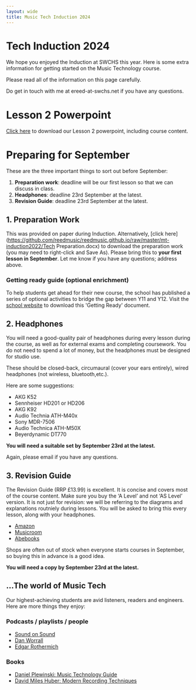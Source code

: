 ```yaml
---
layout: wide
title: Music Tech Induction 2024
---
```


# Tech Induction 2024

We hope you enjoyed the Induction at SWCHS this year. Here is some extra information for getting started on the Music Technology course.

Please read all of the information on this page carefully.

Do get in touch with me at ereed-at-swchs.net if you have any questions.

# Lesson 2 Powerpoint

[Click here](https://github.com/reedmusic/reedmusic.github.io/raw/master/mt-induction2024/Music%20Technology%20Induction.pptx) to download our Lesson 2 powerpoint, including course content.


# Preparing for September

These are the three important things to sort out before September:

1. **Preparation work**: deadline will be our first lesson so that we can discuss in class.
1. **Headphones**: deadline 23rd September at the latest.
1. **Revision Guide**: deadline 23rd September at the latest.


## 1. Preparation Work

This was provided on paper during Induction. Alternatively, [click here](https://github.com/reedmusic/reedmusic.github.io/raw/master/mt-induction2022/Tech Preparation.docx) to download the preparation work (you may need to right-click and Save As). Please bring this to **your first lesson in September**. Let me know if you have any questions; address above.

### Getting ready guide (optional enrichment)

To help students get ahead for their new course, the school has published a series of optional activities to bridge the gap between Y11 and Y12. Visit the [school website](https://www.swchs.net/page/?title=A%2DLEVEL+Music+Technology&pid=324) to download this 'Getting Ready' document.

## 2. Headphones

You will need a good-quality pair of headphones during every lesson during the course, as well as for external exams and completing coursework. You do not need to spend a lot of money, but the headphones must be designed for studio use.

These should be closed-back, circumaural (cover your ears entirely), wired headphones (not wireless, bluetooth,etc.).

Here are some suggestions:

* AKG K52
* Sennheiser HD201 or HD206
* AKG K92
* Audio Technia ATH-M40x
* Sony MDR-7506
* Audio Technica ATH-M50X
* Beyerdynamic DT770

**You will need a suitable set by September 23rd at the latest.**

Again, please email if you have any questions.

## 3. Revision Guide

The Revision Guide (RRP £13.99) is excellent. It is concise and covers most of the course content. Make sure you buy the ‘A Level’ and not ‘AS Level’ version. It is not just for revision: we will be referring to the diagrams and explanations routniely during lessons. You will be asked to bring this every lesson, along with your headphones.

* [Amazon](https://www.amazon.co.uk/Edexcel-Level-Music-Technology-Revision/dp/1785586343)
* [Musicroom](https://www.musicroom.com/edexcel-a-level-music-technology-revision-guide-rhg348)
* [Abebooks](https://www.abebooks.co.uk/servlet/BookDetailsPL?bi=31259232993)

Shops are often out of stock when everyone starts courses in September, so buying this in advance is a good idea.

**You will need a copy by September 23rd at the latest.**

## ...The world of Music Tech

Our highest-achieving students are avid listeners, readers and engineers. Here are more things they enjoy:

### Podcasts / playlists / people
* [Sound on Sound](https://www.soundonsound.com/sos-podcasts)
* [Dan Worrall](https://www.youtube.com/@DanWorrall)
* [Edgar Rothermich](https://www.youtube.com/@MusicTechExplained)

### Books

* [Daniel Plewinski: Music Technology Guide](https://www.amazon.co.uk/Level-Music-Technology-Guide-Specification/dp/1979270546/)
* [David Miles Huber: Modern Recording Techniques](https://www.amazon.co.uk/Recording-Techniques-Engineering-Society-Presents/dp/1138954373/)



